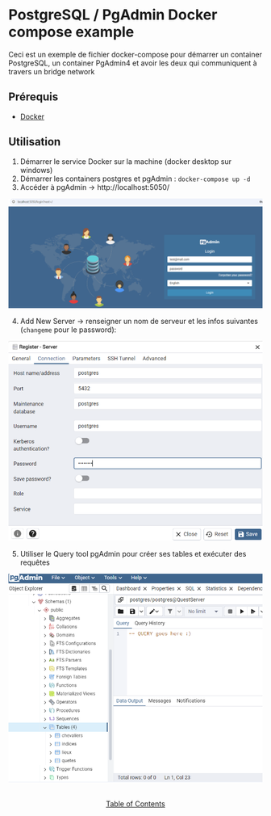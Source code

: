 # PostgreSQL / PgAdmin Docker compose example
Ceci est un exemple de fichier docker-compose pour démarrer un container PostgreSQL, un container PgAdmin4 et avoir les deux qui communiquent à travers un bridge network

## Prérequis
- [Docker](https://www.docker.com/)

## Utilisation
1. Démarrer le service Docker sur la machine (docker desktop sur windows)
2. Démarrer les containers postgres et pgAdmin : `docker-compose up -d`
3. Accéder à pgAdmin &rarr; http://localhost:5050/
   
![login-pg-admin](login-pg-admin.png)

4. Add New Server &rarr; renseigner un nom de serveur et les infos suivantes (`changeme` pour le password):

![serveurbdd](serveurbdd.png)

5. Utiliser le Query tool pgAdmin pour créer ses tables et exécuter des requêtes

![query tool pgadmin](query-tool-pgadmin.png)

<p align="center">
  <br>
  <a href="https://github.com/ngriere/groundhog/blob/master/Docker/README.md">Table of Contents</a>
</p>
